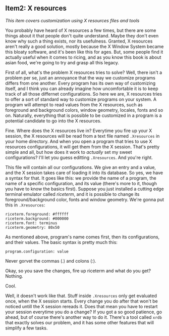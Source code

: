 ## Item2: X resources

*This item covers customization using X resources files and tools*

You probably have heard of X resources a few times, but there are
some things about it that people don't quite understand. Maybe
they don't even know why such a thing exists, nor its usefulness.
Granted, X resources aren't really a good solution, mostly because
the X Window System became this bloaty software, and it's been like
this for ages. But, some people find it actually useful when it comes
to ricing, and as you know this book is about asian food, we're
going to try and grasp all this legacy.

First of all, what's the problem X resources tries to solve?
Well, there isn't a problem per se, just an annoyance that the
way we customize programs differs from one another. Every program
has its own way of customizing itself, and I think you can already
imagine how uncomfortable it is to keep track of all those differnet
configurations. So here we are, X resources tries to offer
a sort of standard way to customize programs on your system. A program
will attempt to read values from the X resources, such as foreground
and background colors, window geometry, locales, fonts and so on.
Naturally, everything that is possible to be customized in a program is
a potential candidate to go into the X resources.

Fine. Where does the X resources live in? Everytime you fire up your
X session, the X resources will be read from a text file named `.Xresources`
in your home directory. And when you open a program that tries to use
X resources configurations, it will get them from the X session. That's
pretty simple and all, but how does it work to *actually* set my sweet
configurations? I'll let you guess editting `.Xresources`. And you're right.

This file will contain all our configurations. We give an entry
and a value, and the X session takes care of loading it into its database.
So yes, we have a syntax for that. It goes like this: we provide the name
of a program, the name of a specific configuration, and its value (there's
more to it, though you have to know the basics first). Suppose you just
installed a cutting edge terminal emulator called *riceterm*, and it is
possible to change its foreground/background color, fonts and window
geometry. We're gonna put this in `.Xresources`:

    riceterm.foreground: #ffffff
    riceterm.background: #000000
    riceterm.font: terminus
    riceterm.geometry: 80x50

As mentioned above, program's name comes first, then its configurations,
and their values. The basic syntax is pretty much this:

    program.configuration: value

Never gorvet the commas (.) and colons (:).

Okay, so you save the changes, fire up riceterm and what do you get? Nothing.

Cool.

Well, it doesn't work like that. Stuff inside `.Xresources` only get evaluated
once, when the X session starts. Every change you do after that won't be
noticed untill the X session rereads it. Does that mean you have to
restart your session everytime you do a change? If you got a so good patience,
go ahead, but of course there's another way to do it. There's a tool
called `xrdb` that exactly solves our problem, and it has some other features
that will simplify a few tasks.


